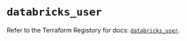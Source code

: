 # `databricks_user`

Refer to the Terraform Registory for docs: [`databricks_user`](https://registry.terraform.io/providers/databricks/databricks/1.28.0/docs/resources/user).
